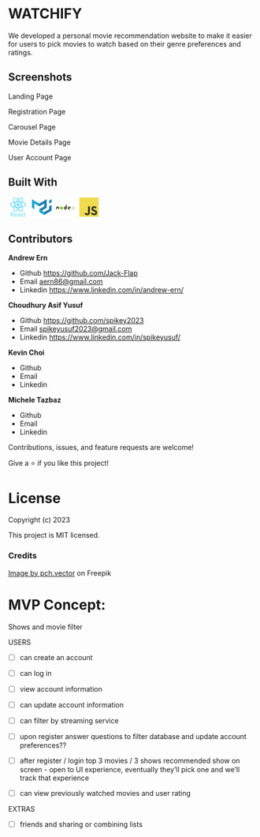 # WATCHIFY

We developed a personal movie recommendation website to make it easier for users to pick movies to watch based on their genre preferences and ratings.
## Screenshots

Landing Page

Registration Page

Carousel Page

Movie Details Page

User Account Page

## Built With

<img src="https://github.com/devicons/devicon/blob/master/icons/react/react-original-wordmark.svg"  title="React" alt="React" width="40" height="40"/>&nbsp;
<img src="https://github.com/devicons/devicon/blob/master/icons/materialui/materialui-original.svg" title="Material UI" alt="Material UI" width="40" height="40"/>&nbsp;
<img src="https://github.com/devicons/devicon/blob/master/icons/nodejs/nodejs-original-wordmark.svg" title="Nodejs" alt="Node js" width="40" height="40"/>&nbsp;
<img src="https://github.com/devicons/devicon/blob/master/icons/javascript/javascript-original.svg" title="Javascript" alt="Javascript" width="40" height="40"/>&nbsp;





## Contributors 

**Andrew Ern**

- Github https://github.com/Jack-Flap
- Email aern86@gmail.com
- Linkedin https://www.linkedin.com/in/andrew-ern/

**Choudhury Asif Yusuf**

- Github https://github.com/spikey2023
- Email spikeyusuf2023@gmail.com
- Linkedin https://www.linkedin.com/in/spikeyusuf/

**Kevin Choi**

- Github 
- Email 
- Linkedin
  
**Michele Tazbaz**

- Github 
- Email 
- Linkedin

Contributions, issues, and feature requests are welcome!

Give a ⭐️ if you like this project!


# License

Copyright (c) 2023

This project is MIT licensed.


### Credits

<a href="https://www.freepik.com/free-vector/young-friends-resting-backyard-watching-movie_9173905.htm#query=Movie&position=0&from_view=search&track=sph">Image by pch.vector</a> on Freepik

# MVP Concept:

Shows and movie filter

USERS
- [ ] can create an account
- [ ] can log in
- [ ] view account information
- [ ] can update account information
- [ ] can filter by streaming service
- [ ] upon register answer questions to filter database and update account preferences??
- [ ] after register /  login top 3 movies / 3 shows recommended show on screen - open to UI experience, eventually they’ll pick one and we’ll track that experience
- [ ] can view previously watched movies and user rating


EXTRAS
- [ ] friends and sharing or combining lists
